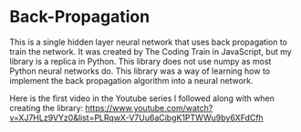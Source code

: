 # Back-Propagation
This is a single hidden layer neural network that uses back propagation to train the network. It was created by The Coding Train in JavaScript, but my library is a replica in Python. This library does not use numpy as most Python neural networks do. This library was a way of learning how to implement the back propagation algorithm into a neural network.

Here is the first video in the Youtube series I followed along with when creating the library: https://www.youtube.com/watch?v=XJ7HLz9VYz0&list=PLRqwX-V7Uu6aCibgK1PTWWu9by6XFdCfh
